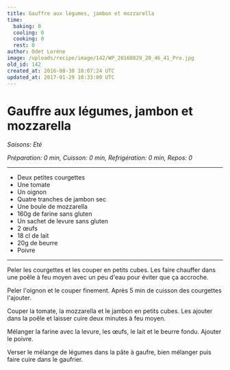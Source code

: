 ```yaml
---
title: Gauffre aux légumes, jambon et mozzarella
time:
  baking: 0
  cooling: 0
  cooking: 0
  rest: 0
author: Odet Lorène
image: /uploads/recipe/image/142/WP_20160829_20_46_41_Pro.jpg
old_id: 142
created_at: 2016-08-30 18:07:24 UTC
updated_at: 2017-01-29 10:33:00 UTC
---
```


# Gauffre aux légumes, jambon et mozzarella

_Saisons: Eté_

_Préparation: 0 min, Cuisson: 0 min, Refrigération: 0 min, Repos: 0_

---

- Deux petites courgettes
- Une tomate
- Un oignon
- Quatre tranches de jambon sec
- Une boule de mozzarella
- 160g de farine sans gluten
- Un sachet de levure sans gluten
- 2 œufs
- 18 cl de lait
- 20g de beurre
- Poivre

---

Peler les courgettes et les couper en petits cubes. Les faire chauffer dans une poêle à feu moyen avec un peu d'eau pour éviter que ça accroche.

Peler l'oignon et le couper finement. Après 5 min de cuisson des courgettes l'ajouter.

Couper la tomate, la mozzarella et le jambon en petits cubes. Les ajouter dans la poêle et laisser cuire deux minutes à feu moyen.

Mélanger la farine avec la levure, les œufs, le lait et le beurre fondu. Ajouter le poivre.

Verser le mélange de légumes dans la pâte à gaufre, bien mélanger puis faire cuire dans le gaufrier.
